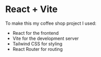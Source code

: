 # React + Vite

To make this my coffee shop project I used:
- React for the frontend
- Vite for the development server
- Tailwind CSS for styling
- React Router for routing